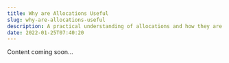 ```yaml
---
title: Why are Allocations Useful
slug: why-are-allocations-useful
description: A practical understanding of allocations and how they are helpful
date: 2022-01-25T07:40:20
---
```



Content coming soon...

